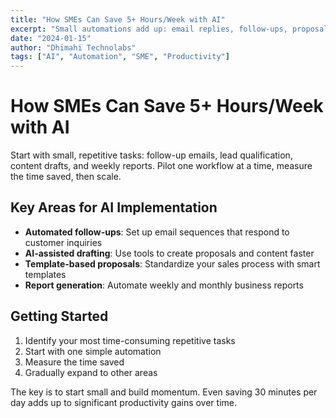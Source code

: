 ```yaml
---
title: "How SMEs Can Save 5+ Hours/Week with AI"
excerpt: "Small automations add up: email replies, follow-ups, proposals, and reporting."
date: "2024-01-15"
author: "Dhimahi Technolabs"
tags: ["AI", "Automation", "SME", "Productivity"]
---
```


# How SMEs Can Save 5+ Hours/Week with AI

Start with small, repetitive tasks: follow-up emails, lead qualification, content drafts, and weekly reports. Pilot one workflow at a time, measure the time saved, then scale.

## Key Areas for AI Implementation

- **Automated follow-ups**: Set up email sequences that respond to customer inquiries
- **AI-assisted drafting**: Use tools to create proposals and content faster
- **Template-based proposals**: Standardize your sales process with smart templates
- **Report generation**: Automate weekly and monthly business reports

## Getting Started

1. Identify your most time-consuming repetitive tasks
2. Start with one simple automation
3. Measure the time saved
4. Gradually expand to other areas

The key is to start small and build momentum. Even saving 30 minutes per day adds up to significant productivity gains over time.